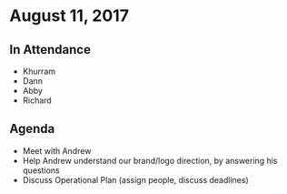 # August 11, 2017

## In Attendance

- Khurram
- Dann
- Abby
- Richard


## Agenda

- Meet with Andrew
- Help Andrew understand our brand/logo direction, by answering his questions
- Discuss Operational Plan (assign people, discuss deadlines)
